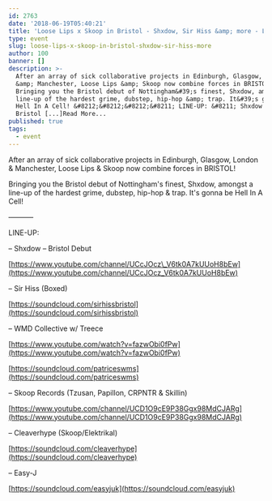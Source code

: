 ```yaml
---
id: 2763
date: '2018-06-19T05:40:21'
title: 'Loose Lips x Skoop in Bristol - Shxdow, Sir Hiss &amp; more - Loose Lips'
type: event
slug: loose-lips-x-skoop-in-bristol-shxdow-sir-hiss-more
author: 100
banner: []
description: >-
  After an array of sick collaborative projects in Edinburgh, Glasgow, London
  &amp; Manchester, Loose Lips &amp; Skoop now combine forces in BRISTOL!
  Bringing you the Bristol debut of Nottingham&#39;s finest, Shxdow, amongst a
  line-up of the hardest grime, dubstep, hip-hop &amp; trap. It&#39;s gonna be
  Hell In A Cell! &#8212;&#8212;&#8212;&#8211; LINE-UP: &#8211; Shxdow &#8211;
  Bristol [...]Read More...
published: true
tags:
  - event
---
```

After an array of sick collaborative projects in Edinburgh, Glasgow, London & Manchester, Loose Lips & Skoop now combine forces in BRISTOL!

Bringing you the Bristol debut of Nottingham's finest, Shxdow, amongst a line-up of the hardest grime, dubstep, hip-hop & trap. It's gonna be Hell In A Cell!

  

———–

  

LINE-UP:

  

– Shxdow – Bristol Debut

[https://www.youtube.com/channel/UCcJOcz\_V6tk0A7kUUoH8bEw](https://www.youtube.com/channel/UCcJOcz_V6tk0A7kUUoH8bEw)

  

– Sir Hiss (Boxed)

[https://soundcloud.com/sirhissbristol](https://soundcloud.com/sirhissbristol)

  

– WMD Collective w/ Treece

[https://www.youtube.com/watch?v=fazwObi0fPw](https://www.youtube.com/watch?v=fazwObi0fPw)

[https://soundcloud.com/patriceswms](https://soundcloud.com/patriceswms)

  

– Skoop Records (Tzusan, Papillon, CRPNTR & Skillin)

[https://www.youtube.com/channel/UCD1O9cE9P38Ggx98MdCJARg](https://www.youtube.com/channel/UCD1O9cE9P38Ggx98MdCJARg)

  

– Cleaverhype (Skoop/Elektrikal)

[https://soundcloud.com/cleaverhype](https://soundcloud.com/cleaverhype)

  

– Easy-J

[https://soundcloud.com/easyjuk](https://soundcloud.com/easyjuk)